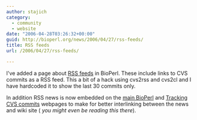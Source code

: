 ```yaml
---
author: stajich
category:
  - community
  - website
date: "2006-04-28T03:26:32+00:00"
guid: http://bioperl.org/news/2006/04/27/rss-feeds/
title: RSS feeds
url: /2006/04/27/rss-feeds/

---
```

I've added a page about [RSS feeds](/obf-hugo-test/wiki/BioPerl:RSS_feeds) in BioPerl. These include links to CVS commits as a RSS feed. This a bit of a hack using cvs2rss and cvs2cl and I have hardcoded it to show the last 30 commits only.

In addition RSS news is now embedded on the [main BioPerl](/obf-hugo-test/) and [Tracking CVS commits](/obf-hugo-test/wiki/Tracking_CVS_commits) webpages to make for better interlinking between the news and wiki site ( _you might even be reading this there_).
